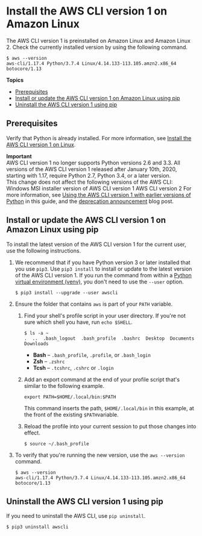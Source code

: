 # Install the AWS CLI version 1 on Amazon Linux<a name="install-linux-al2017"></a>

The AWS CLI version 1 is preinstalled on Amazon Linux and Amazon Linux 2\. Check the currently installed version by using the following command\.

```
$ aws --version
aws-cli/1.17.4 Python/3.7.4 Linux/4.14.133-113.105.amzn2.x86_64 botocore/1.13
```

**Topics**
+ [Prerequisites](#install-amazon-linux-prereq)
+ [Install or update the AWS CLI version 1 on Amazon Linux using pip](#install-amazon-linux-pip)
+ [Uninstall the AWS CLI version 1 using pip](#install-amazon-linux-uninstall)

## Prerequisites<a name="install-amazon-linux-prereq"></a>

Verify that Python is already installed\. For more information, see [Install the AWS CLI version 1 on Linux](install-linux.md)\.

**Important**  
AWS CLI version 1 no longer supports Python versions 2\.6 and 3\.3\. All versions of the AWS CLI version 1 released after January 10th, 2020, starting with 1\.17, require Python 2\.7, Python 3\.4, or a later version\.  
This change does not affect the following versions of the AWS CLI:  
Windows MSI installer version of AWS CLI version 1
AWS CLI version 2
For more information, see [Using the AWS CLI version 1 with earlier versions of Python](deprecate-old-python-versions.md) in this guide, and the [deprecation announcement](https://aws.amazon.com/blogs/developer/deprecation-of-python-2-6-and-python-3-3-in-botocore-boto3-and-the-aws-cli/) blog post\.

## Install or update the AWS CLI version 1 on Amazon Linux using pip<a name="install-amazon-linux-pip"></a>

To install the latest version of the AWS CLI version 1 for the current user, use the following instructions\.

1. We recommend that if you have Python version 3 or later installed that you use `pip3`\. Use `pip3 install` to install or update to the latest version of the AWS CLI version 1\. If you run the command from within a [Python virtual environment \(venv\)](https://docs.python.org/3/library/venv.html), you don't need to use the `--user` option\. 

   ```
   $ pip3 install --upgrade --user awscli
   ```

1. Ensure the folder that contains `aws` is part of your `PATH` variable\.

   1. Find your shell's profile script in your user directory\. If you're not sure which shell you have, run `echo $SHELL`\.

      ```
      $ ls -a ~
      .  ..  .bash_logout  .bash_profile  .bashrc  Desktop  Documents  Downloads
      ```
      + **Bash** – `.bash_profile`, `.profile`, or `.bash_login`
      + **Zsh** – `.zshrc`
      + **Tcsh** – `.tcshrc`, `.cshrc` or `.login`

   1. Add an export command at the end of your profile script that's similar to the following example\.

      ```
      export PATH=$HOME/.local/bin:$PATH
      ```

      This command inserts the path, `$HOME/.local/bin` in this example, at the front of the existing `$PATH`variable\.

   1. Reload the profile into your current session to put those changes into effect\.

      ```
      $ source ~/.bash_profile
      ```

1. To verify that you're running the new version, use the `aws --version` command\.

   ```
   $ aws --version
   aws-cli/1.17.4 Python/3.7.4 Linux/4.14.133-113.105.amzn2.x86_64 botocore/1.13
   ```

## Uninstall the AWS CLI version 1 using pip<a name="install-amazon-linux-uninstall"></a>

If you need to uninstall the AWS CLI, use `pip uninstall`\.

```
$ pip3 uninstall awscli
```